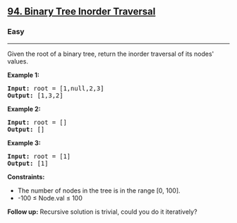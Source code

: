 <h2><a href="https://leetcode.com/problems/binary-tree-inorder-traversal">94. Binary Tree Inorder Traversal</a></h2>
<h3>Easy</h3>
<hr>
<p>Given the root of a binary tree, return the inorder traversal of its nodes' values.</p>

<p><strong>Example 1:</strong></p>
<pre>
<strong>Input:</strong> root = [1,null,2,3]
<strong>Output:</strong> [1,3,2]
</pre>

<p><strong>Example 2:</strong></p>
<pre>
<strong>Input:</strong> root = []
<strong>Output:</strong> []
</pre>

<p><strong>Example 3:</strong></p>
<pre>
<strong>Input:</strong> root = [1]
<strong>Output:</strong> [1]
</pre>

<p><strong>Constraints:</strong></p>
<ul>
<li>The number of nodes in the tree is in the range [0, 100].</li>
<li>-100 ≤ Node.val ≤ 100</li>
</ul>

<p><strong>Follow up:</strong> Recursive solution is trivial, could you do it iteratively?</p>
